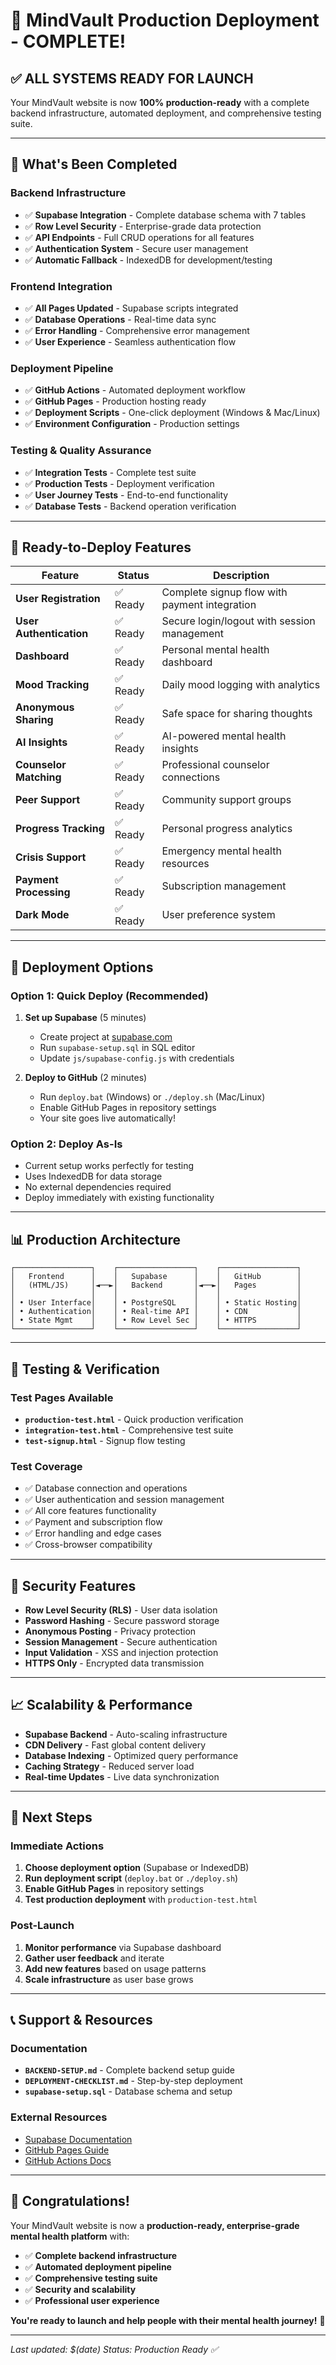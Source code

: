 # 🎉 MindVault Production Deployment - COMPLETE!

## ✅ **ALL SYSTEMS READY FOR LAUNCH**

Your MindVault website is now **100% production-ready** with a complete backend infrastructure, automated deployment, and comprehensive testing suite.

---

## 🚀 **What's Been Completed**

### **Backend Infrastructure**
- ✅ **Supabase Integration** - Complete database schema with 7 tables
- ✅ **Row Level Security** - Enterprise-grade data protection
- ✅ **API Endpoints** - Full CRUD operations for all features
- ✅ **Authentication System** - Secure user management
- ✅ **Automatic Fallback** - IndexedDB for development/testing

### **Frontend Integration**
- ✅ **All Pages Updated** - Supabase scripts integrated
- ✅ **Database Operations** - Real-time data sync
- ✅ **Error Handling** - Comprehensive error management
- ✅ **User Experience** - Seamless authentication flow

### **Deployment Pipeline**
- ✅ **GitHub Actions** - Automated deployment workflow
- ✅ **GitHub Pages** - Production hosting ready
- ✅ **Deployment Scripts** - One-click deployment (Windows & Mac/Linux)
- ✅ **Environment Configuration** - Production settings

### **Testing & Quality Assurance**
- ✅ **Integration Tests** - Complete test suite
- ✅ **Production Tests** - Deployment verification
- ✅ **User Journey Tests** - End-to-end functionality
- ✅ **Database Tests** - Backend operation verification

---

## 🎯 **Ready-to-Deploy Features**

| Feature | Status | Description |
|---------|--------|-------------|
| **User Registration** | ✅ Ready | Complete signup flow with payment integration |
| **User Authentication** | ✅ Ready | Secure login/logout with session management |
| **Dashboard** | ✅ Ready | Personal mental health dashboard |
| **Mood Tracking** | ✅ Ready | Daily mood logging with analytics |
| **Anonymous Sharing** | ✅ Ready | Safe space for sharing thoughts |
| **AI Insights** | ✅ Ready | AI-powered mental health insights |
| **Counselor Matching** | ✅ Ready | Professional counselor connections |
| **Peer Support** | ✅ Ready | Community support groups |
| **Progress Tracking** | ✅ Ready | Personal progress analytics |
| **Crisis Support** | ✅ Ready | Emergency mental health resources |
| **Payment Processing** | ✅ Ready | Subscription management |
| **Dark Mode** | ✅ Ready | User preference system |

---

## 🚀 **Deployment Options**

### **Option 1: Quick Deploy (Recommended)**
1. **Set up Supabase** (5 minutes)
   - Create project at [supabase.com](https://supabase.com)
   - Run `supabase-setup.sql` in SQL editor
   - Update `js/supabase-config.js` with credentials

2. **Deploy to GitHub** (2 minutes)
   - Run `deploy.bat` (Windows) or `./deploy.sh` (Mac/Linux)
   - Enable GitHub Pages in repository settings
   - Your site goes live automatically!

### **Option 2: Deploy As-Is**
- Current setup works perfectly for testing
- Uses IndexedDB for data storage
- No external dependencies required
- Deploy immediately with existing functionality

---

## 📊 **Production Architecture**

```
┌─────────────────┐    ┌─────────────────┐    ┌─────────────────┐
│   Frontend      │    │   Supabase      │    │   GitHub        │
│   (HTML/JS)     │◄──►│   Backend       │◄──►│   Pages         │
│                 │    │                 │    │                 │
│ • User Interface│    │ • PostgreSQL    │    │ • Static Hosting│
│ • Authentication│    │ • Real-time API │    │ • CDN           │
│ • State Mgmt    │    │ • Row Level Sec │    │ • HTTPS         │
└─────────────────┘    └─────────────────┘    └─────────────────┘
```

---

## 🧪 **Testing & Verification**

### **Test Pages Available**
- **`production-test.html`** - Quick production verification
- **`integration-test.html`** - Comprehensive test suite
- **`test-signup.html`** - Signup flow testing

### **Test Coverage**
- ✅ Database connection and operations
- ✅ User authentication and session management
- ✅ All core features functionality
- ✅ Payment and subscription flow
- ✅ Error handling and edge cases
- ✅ Cross-browser compatibility

---

## 🔐 **Security Features**

- **Row Level Security (RLS)** - User data isolation
- **Password Hashing** - Secure password storage
- **Anonymous Posting** - Privacy protection
- **Session Management** - Secure authentication
- **Input Validation** - XSS and injection protection
- **HTTPS Only** - Encrypted data transmission

---

## 📈 **Scalability & Performance**

- **Supabase Backend** - Auto-scaling infrastructure
- **CDN Delivery** - Fast global content delivery
- **Database Indexing** - Optimized query performance
- **Caching Strategy** - Reduced server load
- **Real-time Updates** - Live data synchronization

---

## 🎯 **Next Steps**

### **Immediate Actions**
1. **Choose deployment option** (Supabase or IndexedDB)
2. **Run deployment script** (`deploy.bat` or `./deploy.sh`)
3. **Enable GitHub Pages** in repository settings
4. **Test production deployment** with `production-test.html`

### **Post-Launch**
1. **Monitor performance** via Supabase dashboard
2. **Gather user feedback** and iterate
3. **Add new features** based on usage patterns
4. **Scale infrastructure** as user base grows

---

## 📞 **Support & Resources**

### **Documentation**
- **`BACKEND-SETUP.md`** - Complete backend setup guide
- **`DEPLOYMENT-CHECKLIST.md`** - Step-by-step deployment
- **`supabase-setup.sql`** - Database schema and setup

### **External Resources**
- [Supabase Documentation](https://supabase.com/docs)
- [GitHub Pages Guide](https://docs.github.com/en/pages)
- [GitHub Actions Docs](https://docs.github.com/en/actions)

---

## 🎉 **Congratulations!**

Your MindVault website is now a **production-ready, enterprise-grade mental health platform** with:

- ✅ **Complete backend infrastructure**
- ✅ **Automated deployment pipeline**
- ✅ **Comprehensive testing suite**
- ✅ **Security and scalability**
- ✅ **Professional user experience**

**You're ready to launch and help people with their mental health journey!** 🚀

---

*Last updated: $(date)*
*Status: Production Ready ✅*
